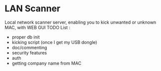 # LAN Scanner
Local network scanner server, enabling you to kick unwanted or unknown MAC, with WEB GUI
TODO List : 
* proper db init
* kicking script (once I get my USB dongle)
* doc/commenting
* security features
* auth
* getting company name from MAC
